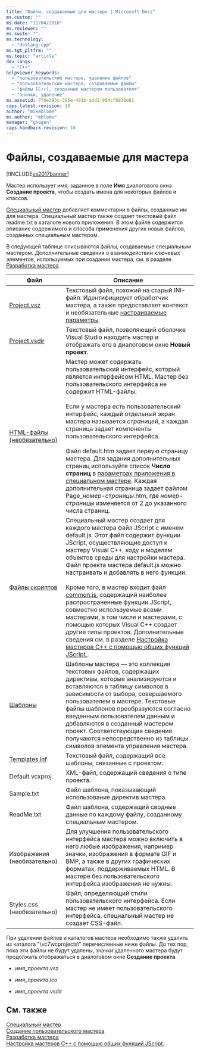 ```yaml
---
title: "Файлы, создаваемые для мастера | Microsoft Docs"
ms.custom: ""
ms.date: "11/04/2016"
ms.reviewer: ""
ms.suite: ""
ms.technology: 
  - "devlang-cpp"
ms.tgt_pltfrm: ""
ms.topic: "article"
dev_langs: 
  - "C++"
helpviewer_keywords: 
  - "пользовательские мастера, удаление файлов"
  - "пользовательские мастера, создаваемые файлы"
  - "файлы [C++], созданные мастером пользователя"
  - "значки, удаление"
ms.assetid: 7f0e393c-395e-491b-add2-904cf8838e81
caps.latest.revision: 10
author: "mikeblome"
ms.author: "mblome"
manager: "ghogen"
caps.handback.revision: 10
---
```

# Файлы, создаваемые для мастера
[!INCLUDE[vs2017banner](../assembler/inline/includes/vs2017banner.md)]

Мастер использует имя, заданное в поле **Имя** диалогового окна **Создание проекта**, чтобы создать имена для некоторых файлов и классов.  
  
 [Специальный мастер](../ide/custom-wizard.md) добавляет комментарии в файлы, созданные им для мастера.  Специальный мастер также создает текстовый файл readme.txt в каталоге нового приложения.  В этом файле содержится описание содержимого и способа применения других новых файлов, созданных специальным мастером.  
  
 В следующей таблице описываются файлы, создаваемые специальным мастером.  Дополнительные сведения о взаимодействии ключевых элементов, используемых при создании мастера, см. в разделе [Разработка мастера](../ide/designing-a-wizard.md).  
  
|Файл|Описание|  
|----------|--------------|  
|[Project.vsz](../ide/dot-vsz-file-project-control.md)|Текстовый файл, похожий на старый INI\-файл.  Идентифицирует обработчик мастера, а также предоставляет контекст и необязательные [настраиваемые параметры](../ide/custom-parameters-in-the-wizard-dot-vsz-file.md).|  
|[Project.vsdir](../Topic/Adding%20Wizards%20to%20the%20Add%20Item%20and%20New%20Project%20Dialog%20Boxes%20by%20Using%20.Vsdir%20Files.md)|Текстовый файл, позволяющий оболочке Visual Studio находить мастер и отображать его в диалоговом окне **Новый проект**.|  
|[HTML\-файлы \(необязательно\)](../ide/html-files.md)|Мастер может содержать пользовательский интерфейс, который является интерфейсом HTML.  Мастер без пользовательского интерфейса не содержит HTML\-файлы.<br /><br /> Если у мастера есть пользовательский интерфейс, каждый отдельный экран мастера называется *страницей*, а каждая страница задает компоненты пользовательского интерфейса.<br /><br /> Файл default.htm задает первую страницу мастера.  Для задания дополнительных страниц используйте список **Число страниц** в [параметрах приложения в специальном мастере](../Topic/Application%20Settings,%20Custom%20Wizard.md).  Каждая дополнительная страница задает файлом Page\_*номер\-страницы*.htm, где *номер\-страницы* изменяется от 2 до указанного числа страниц.|  
|[Файлы скриптов](../ide/jscript-file.md)|Специальный мастер создает для каждого мастера файл JScript с именем default.js.  Этот файл содержит функции JScript, осуществляющие доступ к мастеру Visual C\+\+, коду и моделям объектов среды для настройки мастера.  Файл проекта мастера default.js можно настраивать и добавлять в него функции.<br /><br /> Кроме того, в мастер входит файл [common.js](../ide/customizing-cpp-wizards-with-common-jscript-functions.md), содержащий наиболее распространенные функции JScript, совместно используемые всеми мастерами, в том числе и мастерами, с помощью которых Visual C\+\+ создает другие типы проектов.  Дополнительные сведения см. в разделе [Настройка мастеров С\+\+ с помощью общих функций JScript.](../ide/customizing-cpp-wizards-with-common-jscript-functions.md).|  
|[Шаблоны](../ide/template-files.md)|Шаблоны мастера ― это коллекция текстовых файлов, содержащих директивы, которые анализируются и вставляются в таблицу символов в зависимости от выбора, совершаемого пользователем в мастере.  Текстовые файлы шаблонов преобразуются согласно введенным пользователем данным и добавляются в созданный мастером проект.  Соответствующие сведения получаются непосредственно из таблицы символов элемента управления мастера.|  
|[Templates.inf](../Topic/Templates.inf%20File.md)|Текстовый файл, содержащий все шаблоны, связанные с проектом.|  
|Default.vcxproj|XML\-файл, содержащий сведения о типе проекта.|  
|Sample.txt|Файл шаблона, показывающий использование директив мастера.|  
|ReadMe.txt|Файл шаблона, содержащий сводные данные по каждому файлу, созданному специальным мастером.|  
|Изображения \(необязательно\)|Для улучшения пользовательского интерфейса мастера можно включить в него любые изображения, например значки, изображения в формате GIF и BMP, а также в других графических форматах, поддерживаемых HTML.  В мастере без пользовательского интерфейса изображения не нужны.|  
|Styles.css \(необязательно\)|Файл, определяющий стили пользовательского интерфейса.  Если мастер не имеет пользовательского интерфейса, специальный мастер не создает CSS\-файл.|  
  
 При удалении файлов и каталогов мастера необходимо также удалить из каталога "\\vc7\\vcprojects\\" перечисленные ниже файлы.  До тех пор, пока эти файлы не будут удалены, значки удаленного мастера будут продолжать отображаться в диалоговом окне **Создание проекта**.  
  
-   *имя\_проекта*.vsz  
  
-   *имя\_проекта*.ico  
  
-   *имя\_проекта*.vsdir  
  
## См. также  
 [Специальный мастер](../ide/custom-wizard.md)   
 [Создание пользовательского мастера](../ide/creating-a-custom-wizard.md)   
 [Разработка мастера](../ide/designing-a-wizard.md)   
 [Настройка мастеров С\+\+ с помощью общих функций JScript.](../ide/customizing-cpp-wizards-with-common-jscript-functions.md)